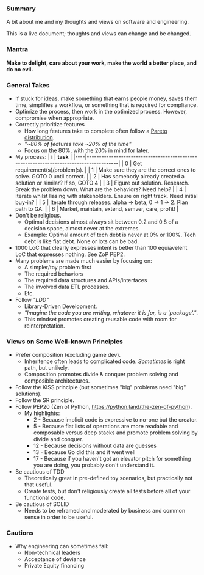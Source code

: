 ### Summary

A bit about me and my thoughts and views on software and engineering.

This is a live document; thoughts and views can change and be changed.

### Mantra

**Make to delight, care about your work, make the world a better place, and do no evil.**

### General Takes

* If stuck for ideas, make something that earns people money, saves them time, simplifies a workflow, or something that is required for compliance.
* Optimize the process, then work in the optimized process. However, compromise when appropriate.
* Correctly prioritize features
  * How long features take to complete often follow a [Pareto distribution](https://en.wikipedia.org/wiki/Pareto_distribution).
  * *"~80% of features take ~20% of the time"*
  * Focus on the 80%, with the 20% in mind for later.
* My process:
  | **i** | **task**                                                                           |
  |----|---------------------------------------------------------------------------------------|
  | 0  | Get requirement(s)/problem(s).                                                        |
  | 1  | Make sure they are the correct ones to solve. GOTO 0 until correct.                   |
  | 2  | Has somebody already created a solution or similar? If so, GOTO 4                     |
  | 3  | Figure out solution. Research. Break the problem down. What are the behaviors? Need help? |
  | 4  | Iterate whilst liasing with stakeholders. Ensure on right track. Need initial buy-in? |
  | 5  | Iterate through releases. alpha -> beta, 0 -> 1 -> 2. Plan path to GA.                |
  | 6  | Market, maintain, extend, semver, care, profit!                                       |
* Don't be religious.
  * Optimal decisions almost always sit between 0.2 and 0.8 of a decision space, almost never at the extremes.
  * Example: Optimal amount of tech debt is never at 0% or 100%. Tech debt is like fiat debt. None or lots can be bad.
* 1000 LoC that clearly expresses intent is better than 100 equiavelent LoC that expresses nothing. See ZoP PEP2.
* Many problems are made much easier by focusing on:
  * A simpler/toy problem first
  * The required behaviors
  * The required data structures and APIs/interfaces
  * The involved data ETL processes.
  * Etc.
* Follow *"LDD"*
  * Library-Driven Development.
  * *"Imagine the code you are writing, whatever it is for, is a 'package'."*.
  * This mindset promotes creating reusable code with room for reinterpretation.

### Views on Some Well-known Principles

* Prefer composition (excluding game dev).
  * Inheritence often leads to complicated code. *Sometimes* is right path, but unlikely.
  * Composition promotes divide & conquer problem solving and composible architectures.
* Follow the KISS principle (but sometimes "big" problems need "big" solutions).
* Follow the SR principle.
* Follow PEP20 (Zen of Python, https://python.land/the-zen-of-python).
  * My highlights:
    * 2 - Because implicit code is expressive to no-one but the creator.
    * 5 - Because flat lists of operations are more readable and composable versus deep stacks and promote problem solving by divide and conquer.
    * 12 - Because decisions without data are guesses
    * 13 - Because Go did this and it went well
    * 17 - Because if you haven't got an elevator pitch for something you are doing, you probably don't understand it.
* Be cautious of TDD
  * Theoretically great in pre-defined toy scenarios, but practically not that useful.
  * Create tests, but don't religiously create all tests before all of your functional code.
* Be cautious of SOLID
  * Needs to be reframed and moderated by business and common sense in order to be useful.
 
### Cautions

* Why engineering can sometimes fail:
  * Non-technical leaders
  * Acceptance of deviance
  * Private Equity financing
